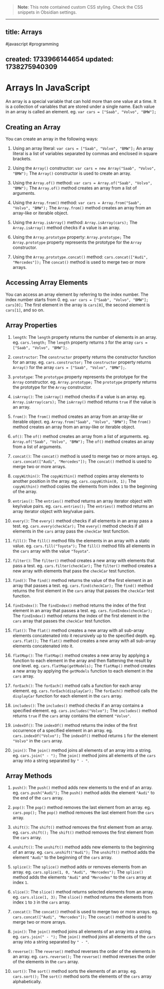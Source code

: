 
> **Note**: This note contained custom CSS styling. Check the CSS snippets in Obsidian settings.

---
title: Arrays
---

#javascript #programming

created: 1733966144654
updated: 1738275940309
---


<!--#region styles-->

<!--#endregion-->

# Arrays In JavaScript

An array is a special variable that can hold more than one value at a time. It is a collection of variables that are stored under a single name. Each value in an array is called an element. eg. `var cars = ["Saab", "Volvo", "BMW"];`

## Creating an Array

You can create an array in the following ways:

1. Using an array literal: `var cars = ["Saab", "Volvo", "BMW"];` An array literal is a list of variables separated by commas and enclosed in square brackets.

2. Using the `Array()` constructor: `var cars = new Array("Saab", "Volvo", "BMW");` The `Array()` constructor is used to create an array.

3. Using the `Array.of()` method: `var cars = Array.of("Saab", "Volvo", "BMW");` The `Array.of()` method creates an array from a list of arguments.
4. Using the `Array.from()` method: `var cars = Array.from("Saab", "Volvo", "BMW");` The `Array.from()` method creates an array from an array-like or iterable object.
5. Using the `Array.isArray()` method: `Array.isArray(cars);` The `Array.isArray()` method checks if a value is an array.
6. Using the `Array.prototype` property: `Array.prototype;` The `Array.prototype` property represents the prototype for the `Array` constructor.
7. Using the `Array.prototype.concat()` method: `cars.concat(["Audi", "Mercedes"]);` The `concat()` method is used to merge two or more arrays.

## Accessing Array Elements

You can access an array element by referring to the index number. The index number starts from 0. eg. `var cars = ["Saab", "Volvo", "BMW"]; cars[0];` The first element in the array is `cars[0]`, the second element is `cars[1]`, and so on.

## Array Properties

1. `length`: The `length` property returns the number of elements in an array. eg. `cars.length;` The `length` property returns `3` for the array `cars = ["Saab", "Volvo", "BMW"];`.

2. `constructor`: The `constructor` property returns the constructor function for an array. eg. `cars.constructor;` The `constructor` property returns `Array()` for the array `cars = ["Saab", "Volvo", "BMW"];`.
3. `prototype`: The `prototype` property represents the prototype for the `Array` constructor. eg. `Array.prototype;` The `prototype` property returns the prototype for the `Array` constructor.
4. `isArray()`: The `isArray()` method checks if a value is an array. eg. `Array.isArray(cars);` The `isArray()` method returns `true` if the value is an array.
5. `from()`: The `from()` method creates an array from an array-like or iterable object. eg. `Array.from("Saab", "Volvo", "BMW");` The `from()` method creates an array from an array-like or iterable object.
6. `of()`: The `of()` method creates an array from a list of arguments. eg. `Array.of("Saab", "Volvo", "BMW");` The `of()` method creates an array from a list of arguments.
7. `concat()`: The `concat()` method is used to merge two or more arrays. eg. `cars.concat(["Audi", "Mercedes"]);` The `concat()` method is used to merge two or more arrays.
8. `copyWithin()`: The `copyWithin()` method copies array elements to another position in the array. eg. `cars.copyWithin(0, 1);` The `copyWithin()` method copies the elements from index `1` to the beginning of the array.
9. `entries()`: The `entries()` method returns an array iterator object with key/value pairs. eg. `cars.entries();` The `entries()` method returns an array iterator object with key/value pairs.
10. `every()`: The `every()` method checks if all elements in an array pass a test. eg. `cars.every(checkCar);` The `every()` method checks if all elements in the `cars` array pass the `checkCar` test function.
11. `fill()`: The `fill()` method fills the elements in an array with a static value. eg. `cars.fill("Toyota");` The `fill()` method fills all elements in the `cars` array with the value `"Toyota"`.
12. `filter()`: The `filter()` method creates a new array with elements that pass a test. eg. `cars.filter(checkCar);` The `filter()` method creates a new array with elements that pass the `checkCar` test function.
13. `find()`: The `find()` method returns the value of the first element in an array that passes a test. eg. `cars.find(checkCar);` The `find()` method returns the first element in the `cars` array that passes the `checkCar` test function.
14. `findIndex()`: The `findIndex()` method returns the index of the first element in an array that passes a test. eg. `cars.findIndex(checkCar);` The `findIndex()` method returns the index of the first element in the `cars` array that passes the `checkCar` test function.
15. `flat()`: The `flat()` method creates a new array with all sub-array elements concatenated into it recursively up to the specified depth. eg. `cars.flat();` The `flat()` method creates a new array with all sub-array elements concatenated into it.
16. `flatMap()`: The `flatMap()` method creates a new array by applying a function to each element in the array and then flattening the result by one level. eg. `cars.flatMap(getModels);` The `flatMap()` method creates a new array by applying the `getModels` function to each element in the `cars` array.
17. `forEach()`: The `forEach()` method calls a function for each array element. eg. `cars.forEach(displayCar);` The `forEach()` method calls the `displayCar` function for each element in the `cars` array.
18. `includes()`: The `includes()` method checks if an array contains a specified element. eg. `cars.includes("Volvo");` The `includes()` method returns `true` if the `cars` array contains the element `"Volvo"`.
19. `indexOf()`: The `indexOf()` method returns the index of the first occurrence of a specified element in an array. eg. `cars.indexOf("Volvo");` The `indexOf()` method returns `1` for the element `"Volvo"` in the `cars` array.
20. `join()`: The `join()` method joins all elements of an array into a string. eg. `cars.join(" - ");` The `join()` method joins all elements of the `cars` array into a string separated by `" - "`.

## Array Methods

1. `push()`: The `push()` method adds new elements to the end of an array. eg. `cars.push("Audi");` The `push()` method adds the element `"Audi"` to the end of the `cars` array.

2. `pop()`: The `pop()` method removes the last element from an array. eg. `cars.pop();` The `pop()` method removes the last element from the `cars` array.
3. `shift()`: The `shift()` method removes the first element from an array. eg. `cars.shift();` The `shift()` method removes the first element from the `cars` array.
4. `unshift()`: The `unshift()` method adds new elements to the beginning of an array. eg. `cars.unshift("Audi");` The `unshift()` method adds the element `"Audi"` to the beginning of the `cars` array.
5. `splice()`: The `splice()` method adds or removes elements from an array. eg. `cars.splice(1, 0, "Audi", "Mercedes");` The `splice()` method adds the elements `"Audi"` and `"Mercedes"` to the `cars` array at index `1`.
6. `slice()`: The `slice()` method returns selected elements from an array. eg. `cars.slice(1, 3);` The `slice()` method returns the elements from index `1` to `3` in the `cars` array.
7. `concat()`: The `concat()` method is used to merge two or more arrays. eg. `cars.concat(["Audi", "Mercedes"]);` The `concat()` method is used to merge two or more arrays.
8. `join()`: The `join()` method joins all elements of an array into a string. eg. `cars.join(" - ");` The `join()` method joins all elements of the `cars` array into a string separated by `" - "`.
9. `reverse()`: The `reverse()` method reverses the order of the elements in an array. eg. `cars.reverse();` The `reverse()` method reverses the order of the elements in the `cars` array.
10. `sort()`: The `sort()` method sorts the elements of an array. eg. `cars.sort();` The `sort()` method sorts the elements of the `cars` array alphabetically.